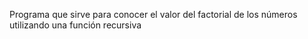Programa que sirve para conocer el valor del factorial de los números utilizando una función recursiva
